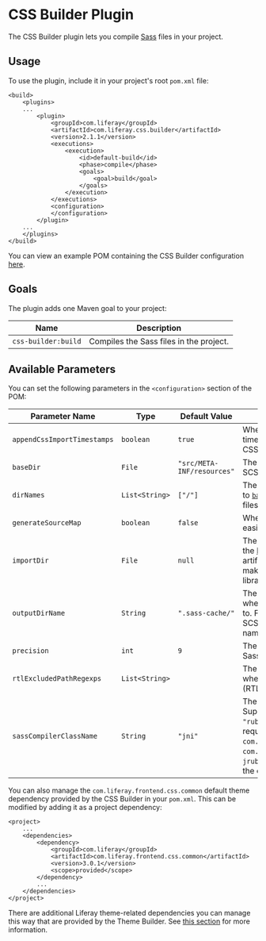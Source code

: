 # CSS Builder Plugin [](id=css-builder-plugin)

The CSS Builder plugin lets you compile [Sass](http://sass-lang.com/) files in
your project.

## Usage [](id=usage)

To use the plugin, include it in your project's root `pom.xml` file:

    <build>
        <plugins>
        ...
            <plugin>
                <groupId>com.liferay</groupId>
                <artifactId>com.liferay.css.builder</artifactId>
                <version>2.1.1</version>
                <executions>
                    <execution>
                        <id>default-build</id>
                        <phase>compile</phase>
                        <goals>
                            <goal>build</goal>
                        </goals>
                    </execution>
                </executions>
                <configuration>
                </configuration>
            </plugin>
        ...
        </plugins>
    </build>

You can view an example POM containing the CSS Builder configuration
[here](https://github.com/liferay/liferay-portal/blob/master/modules/util/css-builder/samples/pom.xml).

## Goals [](id=goals)

The plugin adds one Maven goal to your project:

Name | Description
---- | -----------
`css-builder:build` | Compiles the Sass files in the project.

## Available Parameters [](id=available-parameters)

You can set the following parameters in the `<configuration>` section of the
POM:

Parameter Name | Type | Default Value | Description
------------- | ---- | ------------- | -----------
`appendCssImportTimestamps` | `boolean` | `true` | Whether to append the current timestamp to the URLs in the `@import` CSS at-rules.
<a name="basedir"></a>`baseDir` | `File` | `"src/META-INF/resources"` | The base directory that contains the SCSS files to compile.
`dirNames` | `List<String>` | `["/"]` | The name of the directories, relative to [`baseDir`](#basedir), which contain the SCSS files to compile.
`generateSourceMap` | `boolean` | `false` | Whether to generate [source maps](https://developers.google.com/web/tools/chrome-devtools/debug/readability/source-maps) for easier debugging.
`importDir` | `File` | `null` | The `META-INF/resources` directory of the [Liferay Frontend Common CSS](https://github.com/liferay/liferay-portal/tree/master/modules/apps/frontend-css/frontend-css-common) artifact. This is required in order to make [Bourbon](http://bourbon.io) and other CSS libraries available to the compilation.
`outputDirName` | `String` | `".sass-cache/"` | The name of the sub-directories where the SCSS files are compiled to. For each directory that contains SCSS files, a sub-directory with this name is created.
`precision` | `int` | `9` | The numeric precision of numbers in Sass.
`rtlExcludedPathRegexps` | `List<String>` |  | The SCSS file patterns to exclude when converting for right-to-left (RTL) support.
`sassCompilerClassName` | `String` | `"jni"` | The type of Sass compiler to use. Supported values are `"jni"` and `"ruby"`. The Ruby Sass compiler requires `com.liferay.sass.compiler.ruby.jar`, `com.liferay.ruby.gems.jar`, and `jruby-complete.jar` to be added to the classpath.
 
You can also manage the `com.liferay.frontend.css.common` default theme
dependency provided by the CSS Builder in your `pom.xml`. This can be modified
by adding it as a project dependency:

    <project>
        ...
        <dependencies>
            <dependency>
                <groupId>com.liferay</groupId>
                <artifactId>com.liferay.frontend.css.common</artifactId>
                <version>3.0.1</version>
                <scope>provided</scope>
            </dependency>
            ...
        </dependencies>
    </project>

There are additional Liferay theme-related dependencies you can manage this way
that are provided by the Theme Builder. See
[this section](/develop/reference/-/knowledge_base/7-1/theme-builder-plugin) for
more information.
